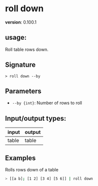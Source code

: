 # roll down

**version**: 0.100.1

## **usage**:

Roll table rows down.

## Signature

`> roll down --by`

## Parameters

- `--by {int}`: Number of rows to roll

## Input/output types:

| input | output |
| ----- | ------ |
| table | table  |

## Examples

Rolls rows down of a table

```bash
> [[a b]; [1 2] [3 4] [5 6]] | roll down
```
